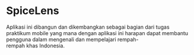 # SpiceLens
Aplikasi ini dibangun dan dikembangkan sebagai bagian dari tugas praktikum mobile yang mana dengan aplikasi ini harapan dapat membantu pengguna dalam mengenali dan mempelajari rempah-rempah khas Indonesia.
